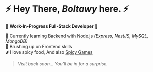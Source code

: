 #  ⚡ Hey There, *Boltawy* here. ⚡

🚧 **Work-In-Progress Full-Stack Developer** 🚧

🧠 Currently learning Backend with Node.js *(Express, NestJS, MySQL, MongoDB)*  
🎯 Brushing up on Frontend skills  
🌶️ I love spicy food, And also [Spicy Games](https://github.com/Boltawy/Spicy-Tower)

> _Visit back soon... You’ll be in for a surprise._
<!--
**Boltawy/Boltawy** is a ✨ _special_ ✨ repository because its `README.md` (this file) appears on your GitHub profile.

Here are some ideas to get you started:

- 🔭 I’m currently working on ...
- 🌱 I’m currently learning ...
- 👯 I’m looking to collaborate on ...
- 🤔 I’m looking for help with ...
- 💬 Ask me about ...
- 📫 How to reach me: ...
- 😄 Pronouns: ...
- ⚡ Fun fact: ...
-->
